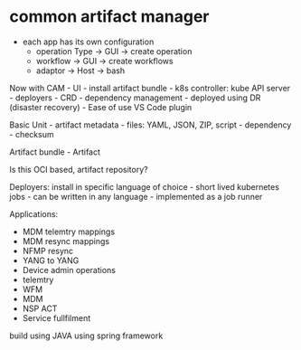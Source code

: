 # common artifact manager

- each app has its own configuration
    - operation Type -> GUI -> create operation
    - workflow -> GUI -> create workflows
    - adaptor -> Host -> bash

Now with CAM
    - UI - install artifact bundle
    - k8s controller: kube API server
        - deployers
        - CRD
        - dependency management
        - deployed using DR (disaster recovery)
        - Ease of use VS Code plugin

Basic Unit
    - artifact metadata
        - files: YAML, JSON, ZIP, script
        - dependency
        - checksum

Artifact bundle
    - Artifact

Is this OCI based, artifact repository?

Deployers: install in specific language of choice
    - short lived kubernetes jobs
    - can be written in any language
    - implemented as a job runner

Applications:
- MDM telemtry mappings
- MDM resync mappings
- NFMP resync
- YANG to YANG
- Device admin operations
- telemtry
- WFM
- MDM
- NSP ACT
- Service fullfilment

build using JAVA using spring framework